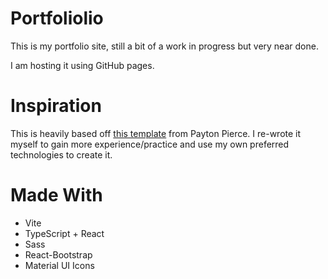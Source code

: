 # Portfoliolio

This is my portfolio site, still a bit of a work in progress but very near done.

I am hosting it using GitHub pages.

# Inspiration

This is heavily based off [this template](https://github.com/paytonjewell/ReactPortfolioTemplate) from Payton Pierce.
I re-wrote it myself to gain more experience/practice and use my own preferred technologies to create it.

# Made With

- Vite
- TypeScript + React
- Sass
- React-Bootstrap
- Material UI Icons
